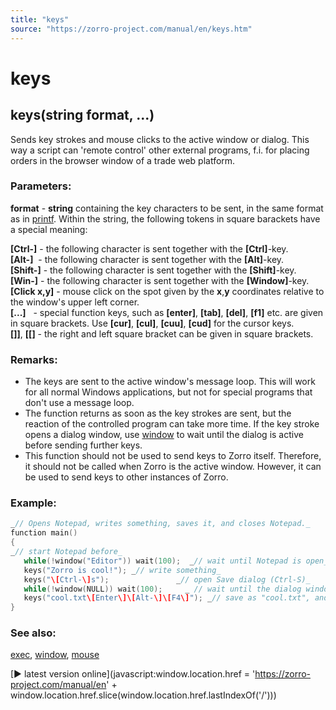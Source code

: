 ```yaml
---
title: "keys"
source: "https://zorro-project.com/manual/en/keys.htm"
---
```


# keys

## keys(string format, ...)

Sends key strokes and mouse clicks to the active window or dialog. This way a script can 'remote control' other external programs, f.i. for placing orders in the browser window of a trade web platform.

### Parameters:

**format** - **string** containing the key characters to be sent, in the same format as in [printf](143_printf_print_msg.md). Within the string, the following tokens in square barackets have a special meaning:  
  
**\[Ctrl-\]** - the following character is sent together with the **\[Ctrl\]**\-key.  
**\[Alt-\]**  - the following character is sent together with the **\[Alt\]**\-key.  
**\[Shift-\]** - the following character is sent together with the **\[Shift\]**\-key.  
**\[Win-\]** - the following character is sent together with the **\[Window\]**\-key.  
**\[Click x,y\]** - mouse click on the spot given by the **x**,**y** coordinates relative to the window's upper left corner.  
**\[...\]**   - special function keys, such as **\[enter\]**, **\[tab\]**, **\[del\]**, **\[f1\]** etc. are given in square brackets. Use **\[cur\]**, **\[cul\]**, **\[cuu\]**, **\[cud\]** for the cursor keys.  
**\[\]\]**, **\[\[\]** - the right and left square bracket can be given in square brackets.

### Remarks:

*   The keys are sent to the active window's message loop. This will work for all normal Windows applications, but not for special programs that don't use a message loop.
*   The function returns as soon as the key strokes are sent, but the reaction of the controlled program can take more time. If the key stroke opens a dialog window, use [window](154_window.md) to wait until the dialog is active before sending further keys.
*   This function should not be used to send keys to Zorro itself. Therefore, it should not be called when Zorro is the active window. However, it can be used to send keys to other instances of Zorro.

### Example:

```c
_// Opens Notepad, writes something, saves it, and closes Notepad._
function main()
{
_// start Notepad before_ 
   while(!window("Editor")) wait(100);  _// wait until Notepad is open_
   keys("Zorro is cool!"); _// write something_
   keys("\[Ctrl-\]s");               _// open Save dialog (Ctrl-S)_ 
   while(!window(NULL)) wait(100);     _ // wait until the dialog window is open_
   keys("cool.txt\[Enter\]\[Alt-\]\[F4\]"); _// save as "cool.txt", and exit (Alt-F4)_
}
```

### See also:

[exec](151_exec.md), [window](154_window.md), [mouse](153_mouse.md)

[► latest version online](javascript:window.location.href = 'https://zorro-project.com/manual/en' + window.location.href.slice\(window.location.href.lastIndexOf\('/'\)\))